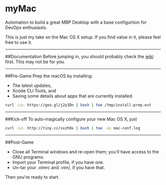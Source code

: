 myMac
=====

Automation to build a great MBP Desktop with a base configurtion for DevOps enthusiasts.

This is just my take on the Mac OS X setup. If you find value in it, please feel free to use it.

***

##Documentation
Before jumping in, you should probably check the [wiki] first. This may not be for you.

***

##Pre-Game
Prep the macOS by installing:

* The latest updates,
* Xcode CLI Tools, and
* Saving some details about apps that are currently installed.

```bash
curl -Lo- https://goo.gl/j2y1Dn | bash | tee /tmp/install-prep.out
```


***

##Kick-off
To auto-magically configure your new Mac OS X, just

```sh
curl -Lo- http://tiny.cc/sxzh0x | bash | tee -ai mac-conf.log
```

***

##Post-Game
 * Close all Terminal windows and re-open them; you'll have access to the GNU programs.
 * Import your Terminal profile, if you have one.
 * Un-tar your .vimrc and .vim/, if you have that.

Then you're ready to start.


[wiki]:https://github.com/todd-dsm/myMac/wiki/System-Modifications
[Packer]:https://packer.io/downloads.html
[Vagrant]:http://www.vagrantup.com/downloads

